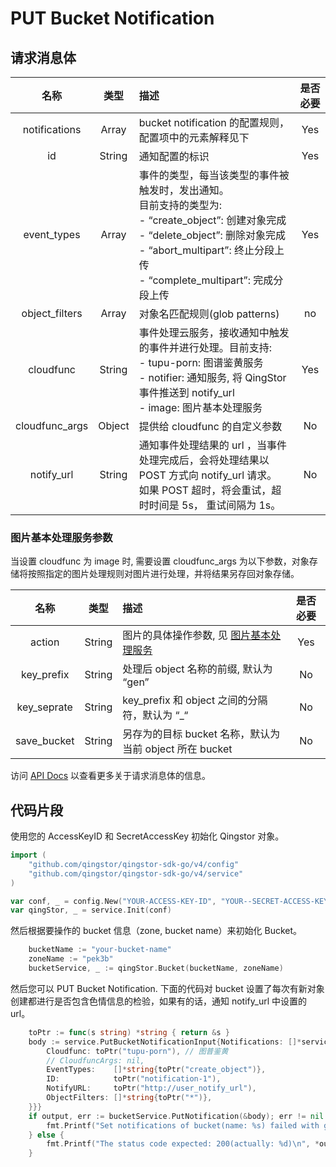 # PUT Bucket Notification

## 请求消息体

|      名称      |  类型  | 描述                                                                                                                                                                                                                           | 是否必要 |
| :------------: | :----: | :----------------------------------------------------------------------------------------------------------------------------------------------------------------------------------------------------------------------------- | :------: |
| notifications  | Array  | bucket notification 的配置规则，配置项中的元素解释见下                                                                                                                                                                         |   Yes    |
|       id       | String | 通知配置的标识                                                                                                                                                                                                                 |   Yes    |
|  event_types   | Array  | 事件的类型，每当该类型的事件被触发时，发出通知。<br>目前支持的类型为: <br> - “create_object”: 创建对象完成 <br> - “delete_object”: 删除对象完成<br> - “abort_multipart”: 终止分段上传<br> - “complete_multipart”: 完成分段上传 |   Yes    |
| object_filters | Array  | 对象名匹配规则(glob patterns)                                                                                                                                                                                                  |    no    |
|   cloudfunc    | String | 事件处理云服务，接收通知中触发的事件并进行处理。目前支持:<br> - tupu-porn: 图谱鉴黄服务<br> - notifier: 通知服务, 将 QingStor 事件推送到 notify_url<br> - image: 图片基本处理服务                                              |   Yes    |
| cloudfunc_args | Object | 提供给 cloudfunc 的自定义参数                                                                                                                                                                                                  |    No    |
|   notify_url   | String | 通知事件处理结果的 url ，当事件处理完成后，会将处理结果以 POST 方式向 notify_url 请求。<br>如果 POST 超时，将会重试，超时时间是 5s， 重试间隔为 1s。                                                                           |    No    |

### 图片基本处理服务参数

当设置 cloudfunc 为 image 时, 需要设置 cloudfunc_args 为以下参数，对象存储将按照指定的图片处理规则对图片进行处理，并将结果另存回对象存储。

|    名称     |  类型  | 描述                                                                                                                 | 是否必要 |
| :---------: | :----: | :------------------------------------------------------------------------------------------------------------------- | :------: |
|   action    | String | 图片的具体操作参数, 见 [图片基本处理服务](https://docs.qingcloud.com/qingstor/data_process/image_process/index.html) |   Yes    |
| key_prefix  | String | 处理后 object 名称的前缀, 默认为 “gen”                                                                               |    No    |
| key_seprate | String | key_prefix 和 object 之间的分隔符，默认为 “_“                                                                        |    No    |
| save_bucket | String | 另存为的目标 bucket 名称，默认为当前 object 所在 bucket                                                              |    No    |

访问 [API Docs](https://docs.qingcloud.com/qingstor/api/bucket/notification/put_notification.html) 以查看更多关于请求消息体的信息。

## 代码片段

使用您的 AccessKeyID 和 SecretAccessKey 初始化 Qingstor 对象。

```go
import (
	"github.com/qingstor/qingstor-sdk-go/v4/config"
	"github.com/qingstor/qingstor-sdk-go/v4/service"
)

var conf, _ = config.New("YOUR-ACCESS-KEY-ID", "YOUR--SECRET-ACCESS-KEY")
var qingStor, _ = service.Init(conf)
```

然后根据要操作的 bucket 信息（zone, bucket name）来初始化 Bucket。

```go
	bucketName := "your-bucket-name"
	zoneName := "pek3b"
	bucketService, _ := qingStor.Bucket(bucketName, zoneName)
```

然后您可以 PUT Bucket Notification.
下面的代码对 bucket 设置了每次有新对象创建都进行是否包含色情信息的检验，如果有的话，通知 notify_url 中设置的 url。

```go
	toPtr := func(s string) *string { return &s }
	body := service.PutBucketNotificationInput{Notifications: []*service.NotificationType{{
		Cloudfunc: toPtr("tupu-porn"), // 图普鉴黄
		// CloudfuncArgs: nil,
		EventTypes:    []*string{toPtr("create_object")},
		ID:            toPtr("notification-1"),
		NotifyURL:     toPtr("http://user_notify_url"),
		ObjectFilters: []*string{toPtr("*")},
	}}}
	if output, err := bucketService.PutNotification(&body); err != nil {
		fmt.Printf("Set notifications of bucket(name: %s) failed with given error: %s\n", bucketName, err)
	} else {
		fmt.Printf("The status code expected: 200(actually: %d)\n", *output.StatusCode)
	}
```